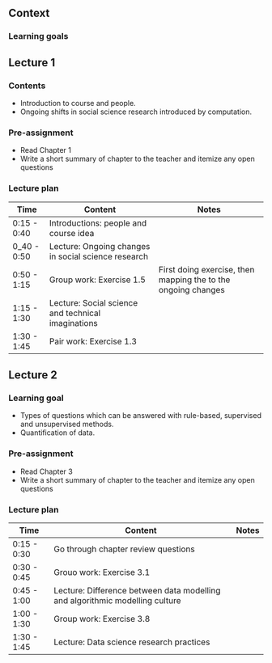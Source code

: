 ## Context

### Learning goals

## Lecture 1

### Contents

* Introduction to course and people.
* Ongoing shifts in social science research introduced by computation.

### Pre-assignment

* Read Chapter 1
* Write a short summary of chapter to the teacher and itemize any open questions

### Lecture plan

| Time | Content | Notes |
|------|-------|-----------|
| 0:15 - 0:40 | Introductions: people and course idea  |           |
| 0_40 - 0:50 | Lecture: Ongoing changes in social science research |           |
| 0:50 - 1:15 | Group work: Exercise 1.5 | First doing exercise, then mapping the to the ongoing changes |
| 1:15 - 1:30 | Lecture: Social science and technical imaginations | |
| 1:30 - 1:45 | Pair work: Exercise 1.3 | |

## Lecture 2

### Learning goal

* Types of questions which can be answered with rule-based, supervised and unsupervised methods.
* Quantification of data.

### Pre-assignment

* Read Chapter 3
* Write a short summary of chapter to the teacher and itemize any open questions

### Lecture plan

| Time | Content | Notes |
|------|-------|-----------|
| 0:15 - 0:30 | Go through chapter review questions  | |
| 0:30 - 0:45 | Grouo work: Exercise 3.1 | |
| 0:45 - 1:00 | Lecture: Difference between data modelling and algorithmic modelling culture | |
| 1:00 - 1:30 | Group work: Exercise 3.8 | | 
| 1:30 - 1:45 | Lecture: Data science research practices | |


